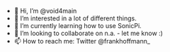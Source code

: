 - 👋 Hi, I’m @void4main
- 👀 I’m interested in a lot of different things.
- 🌱 I’m currently learning how to use SonicPi.
- 💞️ I’m looking to collaborate on n.a. - let me know :)
- 📫 How to reach me: Twitter @frankhoffmann_

<!---
void4main/void4main is a ✨ special ✨ repository because its `README.md` (this file) appears on your GitHub profile.
You can click the Preview link to take a look at your changes.
--->
